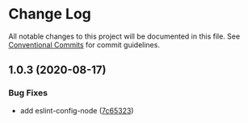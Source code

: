 # Change Log

All notable changes to this project will be documented in this file.
See [Conventional Commits](https://conventionalcommits.org) for commit guidelines.

## 1.0.3 (2020-08-17)


### Bug Fixes

* add eslint-config-node ([7c65323](https://github.com/devpulsion/configs/commit/7c65323c89369f3a032db328edd6c9428d2c2e66))
